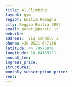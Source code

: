 ```yaml
---
title: A1 Climbing
layout: gym
region: Emilia Romagna
city: Reggio Emilia (RE)
email: pareti@pareti.it
website: 
address:  Via Candelù 3
phone: +39 0521 647136
latitude: 44.70975876
longitude: 10.64169121
annual_fee: 
ingress_price: 
structures: 
monthly_subscription_price: 
rent: 
---
```


